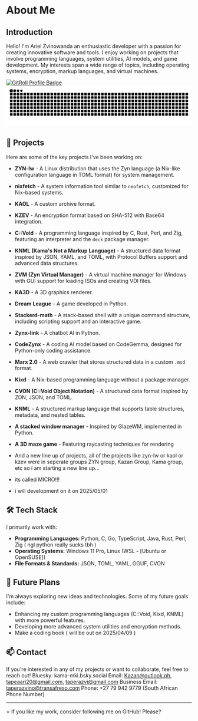 # About Me

## Introduction
Hello! I'm Ariel Zvinowanda an enthusiastic developer with a passion for creating innovative software and tools. I enjoy working on projects that involve programming languages, system utilities, AI models, and game development. My interests span a wide range of topics, including operating systems, encryption, markup languages, and virtual machines.

[![GitRoll Profile Badge](https://gitroll.io/api/badges/profiles/v1/u9moYstrMDNVEw1lR1irTj5ageeI2?theme=tokyoNight)](https://gitroll.io/profile/u9moYstrMDNVEw1lR1irTj5ageeI2)
![GitHub Snake Dark](https://github.com/Kazan20/Kazan20/raw/output/github-snake-dark.svg#gh-dark-mode-only)


## 🚀 Projects
Here are some of the key projects I've been working on:

- **ZYN-lw** - A Linux distribution that uses the Zyn language (a Nix-like configuration language in TOML format) for system management.
- **nixfetch** - A system information tool similar to `neofetch`, customized for Nix-based systems.
- **KAOL** - A custom archive format.
- **KZEV** - An encryption format based on SHA-512 with Base64 integration.
- **C::Void** - A programming language inspired by C, Rust, Perl, and Zig, featuring an interpreter and the `deck` package manager.
- **KNML (Kama's Not a Markup Language)** - A structured data format inspired by JSON, YAML, and TOML, with Protocol Buffers support and advanced data structures.
- **ZVM (Zyn Virtual Manager)** - A virtual machine manager for Windows with GUI support for loading ISOs and creating VDI files.
- **KA3D** - A 3D graphics renderer.
- **Dream League** - A game developed in Python.
- **Stackerd-math** - A stack-based shell with a unique command structure, including scripting support and an interactive game.
- **Zynx-link** - A chatbot AI in Python.
- **CodeZynx** - A coding AI model based on CodeGemma, designed for Python-only coding assistance.
- **Marx 2.0** - A web crawler that stores structured data in a custom `.msd` format.
- **Kixd** - A Nix-based programming language without a package manager.
- **CVON (C::Void Object Notation)** - A structured data format inspired by ZON, JSON, and TOML.
- **KNML** - A structured markup language that supports table structures, metadata, and nested tables.
- **A stacked window manager** - Inspired by GlazeWM, implemented in Python.
- **A 3D maze game** - Featuring raycasting techniques for rendering

- And a new line up of projects, all of the projects like zyn-lw or kaol or kzev were in seperate groups ZYN group, Kazan Group, Kama group, etc so i am starting a new line up...
- its called MICRO!!!
- i will development on it on 2025/05/01

## 🛠️ Tech Stack
I primarily work with:
- **Programming Languages:** Python, C, Go, TypeScript, Java, Rust, Perl, Zig ( ngl python really sucks tbh )
- **Operating Systems:** Windows 11 Pro, Linux (WSL - [Ubuntu or OpenSUSE])
- **File Formats & Standards:** JSON, TOML, YAML, GGUF, CVON

## 🎯 Future Plans
I'm always exploring new ideas and technologies. Some of my future goals include:
- Enhancing my custom programming languages (C::Void, Kixd, KNML) with more powerful features.
- Developing more advanced system utilities and encryption methods.
- Make a coding book ( will be out on 2025/04/09 )

## 📫 Contact
If you're interested in any of my projects or want to collaborate, feel free to reach out!
Bluesky: kama-mki.bsky.social
Email: Kazan@outlook.ph, tapeaari20@gmail.com, taperazvi@gmail.com
Business Email: taperazvino@transafreso.com
Phone: +27 79 942 9779 (South African Phone Number)

---
⭐ If you like my work, consider following me on GitHub! Please?
